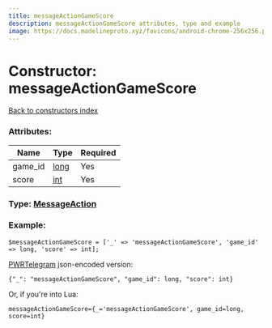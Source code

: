 ```yaml
---
title: messageActionGameScore
description: messageActionGameScore attributes, type and example
image: https://docs.madelineproto.xyz/favicons/android-chrome-256x256.png
---
```

# Constructor: messageActionGameScore  
[Back to constructors index](index.md)



### Attributes:

| Name     |    Type       | Required |
|----------|---------------|----------|
|game\_id|[long](../types/long.md) | Yes|
|score|[int](../types/int.md) | Yes|



### Type: [MessageAction](../types/MessageAction.md)


### Example:

```
$messageActionGameScore = ['_' => 'messageActionGameScore', 'game_id' => long, 'score' => int];
```  

[PWRTelegram](https://pwrtelegram.xyz) json-encoded version:

```
{"_": "messageActionGameScore", "game_id": long, "score": int}
```


Or, if you're into Lua:  


```
messageActionGameScore={_='messageActionGameScore', game_id=long, score=int}

```


